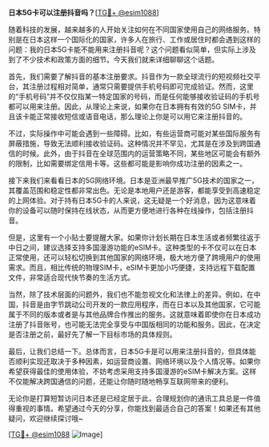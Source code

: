 **日本5G卡可以注册抖音吗？**[[TG💪+ @esim1088](https://t.me/s/esim1088)]

随着科技的发展，越来越多的人开始关注如何在不同国家使用自己的网络服务。特别是在日本这样一个国际化的国家，许多人在旅行、工作或居住时都会遇到这样的问题：我的日本5G卡能不能用来注册抖音呢？这个问题看似简单，但实际上涉及到了不少技术和政策方面的细节。今天我们就来详细聊聊这个话题。

首先，我们需要了解抖音的基本注册要求。抖音作为一款全球流行的短视频社交平台，其注册过程相对简单，通常只需要提供手机号码即可完成验证。然而，这里的“手机号码”并不仅仅指某一特定国家的号码，而是任何能够接收验证码的手机号都可以用来注册。因此，从理论上来说，如果你在日本拥有有效的5G SIM卡，并且该卡能正常接收短信或语音电话，那么理论上你是可以用它来注册抖音的。

不过，实际操作中可能会遇到一些障碍。比如，有些运营商可能对某些国际服务有屏蔽措施，导致无法顺利接收验证码。这种情况并不罕见，尤其是在涉及到跨国通信的时候。此外，由于抖音在全球范围内的运营策略不同，某些地区可能会有额外的限制，比如需要绑定信用卡等。这些都可能是影响你成功注册的因素之一。

接下来我们来看看日本的5G网络环境。日本是亚洲最早推广5G技术的国家之一，其覆盖范围和稳定性都非常出色。无论是本地用户还是游客，都能享受到高速稳定的上网体验。对于持有日本5G卡的人来说，这无疑是一个好消息，因为这意味着你的设备可以随时保持在线状态，从而更方便地进行各种在线操作，包括注册抖音。

但是，这里有一个小贴士要提醒大家。如果你计划长期在日本生活或者频繁往返于中日之间，建议选择支持多国漫游功能的eSIM卡。这种类型的卡不仅可以在日本正常使用，还可以轻松切换到其他国家的网络环境，极大地方便了跨境用户的使用需求。而且，相比传统的物理SIM卡，eSIM卡更加小巧便捷，支持远程下载配置文件，非常适合现代快节奏的生活方式。

当然，除了技术层面的问题外，我们也不能忽视文化和法律上的差异。例如，在中国，抖音是由字节跳动公司开发的一款应用程序，而在日本以及其他国家，它可能属于不同的版本或者是与其他品牌合作推出的服务。这就意味着即使你在日本成功注册了抖音账号，也可能无法完全享受与中国版相同的功能和服务。因此，在决定是否注册之前，最好先了解一下目标市场的具体规则。

最后，让我们总结一下。总体而言，日本5G卡是可以用来注册抖音的，但具体能否顺利实现还取决于多种因素，如运营商设置、网络环境以及个人情况等。如果你希望获得最佳的使用体验，不妨考虑采用支持多国漫游的eSIM卡解决方案。这样不仅能解决跨国通信的问题，还能让你随时随地畅享互联网带来的便利。

无论你是打算短暂访问日本还是已经定居于此，合理规划你的通讯工具总是一件值得重视的事情。希望通过今天的分享，你能找到最适合自己的答案！如果还有其他疑问，欢迎继续探讨哦~

[[TG💪+ @esim1088](https://t.me/s/esim1088) ![Image](https://i.postimg.cc/4NQfJmqS/Snipaste-2025-05-13-00-14-12.png)]